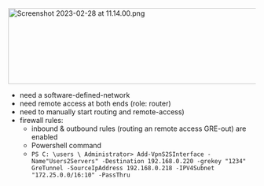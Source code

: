 <img src="../_resources/Screenshot%202023-02-28%20at%2011.14.00.png" alt="Screenshot 2023-02-28 at 11.14.00.png" width="510" height="154">

- need a software-defined-network
- need remote access at both ends (role: router)
- need to manually start routing and remote-access)
- firewall rules:
    - inbound & outbound rules (routing an remote access GRE-out) are enabled
    - Powershell command
    - `PS C: \users \ Administrator> Add-VpnS2SInterface -Name"Users2Servers" -Destination 192.168.0.220 -grekey "1234" GreTunnel -SourceIpAddress 192.168.0.218 -IPV4Subnet "172.25.0.0/16:10" -PassThru`